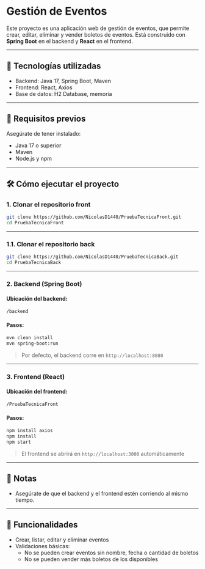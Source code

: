 
# Gestión de Eventos

Este proyecto es una aplicación web de gestión de eventos, que permite crear, editar, eliminar y vender boletos de eventos. Está construido con **Spring Boot** en el backend y **React** en el frontend.

---

## 🧩 Tecnologías utilizadas

- Backend: Java 17, Spring Boot, Maven
- Frontend: React, Axios
- Base de datos: H2 Database, memoria
---

## 🚀 Requisitos previos

Asegúrate de tener instalado:

- Java 17 o superior
- Maven
- Node.js y npm

---

## 🛠️ Cómo ejecutar el proyecto

### 1. Clonar el repositorio front

```bash
git clone https://github.com/NicolasD1440/PruebaTecnicaFront.git
cd PruebaTecnicaFront
```

---
### 1.1. Clonar el repositorio back

```bash
git clone https://github.com/NicolasD1440/PruebaTecnicaBack.git
cd PruebaTecnicaBack
```

---
### 2. Backend (Spring Boot)

#### Ubicación del backend:
`/backend` 

#### Pasos:

```bash
mvn clean install
mvn spring-boot:run
```

> Por defecto, el backend corre en `http://localhost:8080`

---

### 3. Frontend (React)

#### Ubicación del frontend:
`/PruebaTecnicaFront` 

#### Pasos:

```bash
npm install axios
npm install
npm start
```

> El frontend se abrirá en `http://localhost:3000` automáticamente

---

## 📌 Notas

- Asegúrate de que el backend y el frontend estén corriendo al mismo tiempo.



---

## 🧪 Funcionalidades

- Crear, listar, editar y eliminar eventos
- Validaciones básicas:
  - No se pueden crear eventos sin nombre, fecha o cantidad de boletos
  - No se pueden vender más boletos de los disponibles


